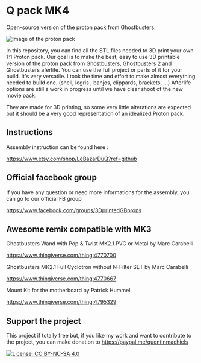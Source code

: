 # Q pack MK4

Open-source version of the proton pack from Ghostbusters.

![Image of the proton pack](https://github.com/mr-kiou/q-pack/blob/MK4/QPack_MK4.JPG)

In this repository, you can find all the STL files needed to 3D print your own 1:1 Proton pack.
Our goal is to make the best, easy to use 3D printable version of the proton pack from Ghostbusters, Ghostbusters 2 and Ghostbusters aferlife.
You can use the full project or parts of it for your build. It's very versatile. 
I took the time and effort to make almost everything needed to build one. (shell, legris , banjos, clippards, brackets, ...)
Afterlife options are still a work in progress until we have clear shoot of the new movie pack.


They are made for 3D printing, so some very little alterations are expected but it should be a very good representation of an idealized Proton pack.



## Instructions
Assembly instruction can be found here :

https://www.etsy.com/shop/LeBazarDuQ?ref=github


## Official facebook group
If you have any question or need more informations for the assembly, you can go to our official FB group

https://www.facebook.com/groups/3DprintedGBprops

        
## Awesome remix compatible with MK3
Ghostbusters Wand with Pop & Twist MK2.1 PVC or Metal by Marc Carabelli

https://www.thingiverse.com/thing:4770700

Ghostbusters MK2.1 Full Cyclotron without N-Filter SET by Marc Carabelli

https://www.thingiverse.com/thing:4770667

Mount Kit for the motherboard by Patrick Hummel

https://www.thingiverse.com/thing:4795329

## Support the project

This project if totally free but, if you like my work and want to contribute to the project, you can make donation to
https://paypal.me/quentinmachiels
        
[![License: CC BY-NC-SA 4.0](https://licensebuttons.net/l/by-nc-sa/4.0/80x15.png)](https://creativecommons.org/licenses/by-nc-sa/4.0/)


